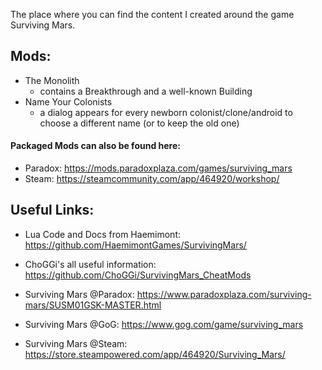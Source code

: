 The place where you can find the content I created around the game Surviving Mars.

## Mods:
- The Monolith
    - contains a Breakthrough and a well-known Building
- Name Your Colonists
    - a dialog appears for every newborn colonist/clone/android to choose a different name (or to keep the old one) 

#### Packaged Mods can also be found here:
- Paradox: https://mods.paradoxplaza.com/games/surviving_mars
- Steam: https://steamcommunity.com/app/464920/workshop/


## Useful Links:
- Lua Code and Docs from Haemimont: https://github.com/HaemimontGames/SurvivingMars/
- ChoGGi's all useful information: https://github.com/ChoGGi/SurvivingMars_CheatMods

- Surviving Mars @Paradox: https://www.paradoxplaza.com/surviving-mars/SUSM01GSK-MASTER.html
- Surviving Mars @GoG: https://www.gog.com/game/surviving_mars
- Surviving Mars @Steam: https://store.steampowered.com/app/464920/Surviving_Mars/